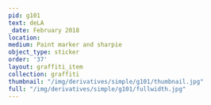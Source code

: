 ```yaml
---
pid: g101
text: deLA
_date: February 2018
location: 
medium: Paint marker and sharpie
object_type: sticker
order: '37'
layout: graffiti_item
collection: graffiti
thumbnail: "/img/derivatives/simple/g101/thumbnail.jpg"
full: "/img/derivatives/simple/g101/fullwidth.jpg"
---
```

